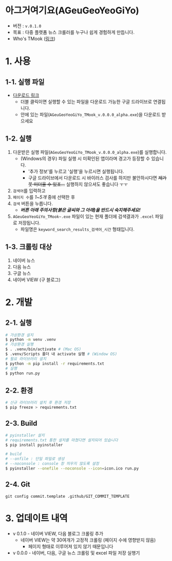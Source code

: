 # 아그거여기요(AGeuGeoYeoGiYo)
* 버전 : `v.0.1.0`
* 목표 : 다중 플랫폼 뉴스 크롤러를 누구나 쉽게 경험하게 만듭니다.
* Who's TMook ([링크](https://t-mook.github.io/))

# 1. 사용
## 1-1. 실행 파일
* [다운로드 링크](https://drive.google.com/drive/folders/1oF4hMcvKRIiYEw_87Y89Hxgk3grhA5sZ?usp=sharing)
   * 더블 클릭이면 실행할 수 있는 파일을 다운로드 가능한 구글 드라이브로 연결됩니다.
   * 안에 있는 파일(`AGeuGeoYeoGiYo_TMook_v.0.0.0_alpha.exe`)을 다운로드 받으세요

## 1-2. 실행
1. 다운받은 실행 파일(`AGeuGeoYeoGiYo_TMook_v.0.0.0_alpha.exe`)를 실행합니다.
   * (Windows의 경우) 파일 실행 시 미확인된 앱이라며 경고가 등장할 수 있습니다.
      * '추가 정보'를 누르고 '실행'을 누르시면 실행됩니다.
      * 구글 드라이브에서 다운로드 시 바이러스 검사를 하지만 불안하시다면 ~~제가 못 미더울 수 있죠...~~ 실행하지 않으셔도 좋습니다 ㅜㅜ
2. `검색어`를 입력하고
3. `페이지 수`를 _1~5개_ 중에 선택한 후
4. `검색` 버튼을 누릅니다.
   * _**버튼 아래 주의사항(붉은 글씨와 그 아래)을 반드시 숙지해주세요!**_
6. `AGeuGeoYeoGiYo_TMook~.exe` 파일이 있는 현재 폴더에 검색결과가 `.excel` 파일로 저장됩니다.
   * 파일명은 `keyword_search_results_검색어_시간` 형태입니다.

## 1-3. 크롤링 대상
1. 네이버 뉴스
2. 다음 뉴스
3. 구글 뉴스
4. 네이버 VIEW (구 블로그)

# 2. 개발
## 2-1. 실행
```bash
# 가상환경 설치
$ python -m venv .venv
# 가상환경 실행
$ . .venv/bin/activate # (Mac OS)
$ .venv/Scripts 폴더 내 activate 실행 # (Window OS)
# 필요 라이브러리 설치
$ python -m pip install -r requirements.txt
# 실행
$ python run.py
```

## 2-2. 환경
```bash
# 신규 라이브러리 설치 후 환경 저장
$ pip freeze > requirements.txt
```

## 2-3. Build
```bash
# pyinstaller 설치
# requirements.txt 통한 설치를 마쳤다면 설치되어 있습니다
$ pip install pyinstaller

# build
# --onfile : 단일 파일로 생성
# --noconsole : console 창 띄우지 않도록 설정
$ pyinstaller --onefile --noconsole --icon=icon.ico run.py
```

## 2-4. Git
```
git config commit.template .github/GIT_COMMIT_TEMPLATE
```

# 3. 업데이트 내역
* v 0.1.0 - 네이버 VIEW, 다음 블로그 크롤링 추가
  * 네이버 VIEW는 약 30여개가 고정적 크롤링 (페이지 수에 영향받지 않음)
    * 페이지 형태로 이루어져 있지 않기 때문입니다
* v 0.0.0 - 네이버, 다음, 구글 뉴스 크롤링 및 excel 파일 저장 실행기